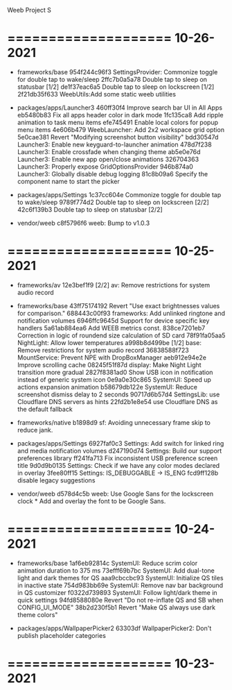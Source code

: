 
Weeb Project S


====================
     10-26-2021
====================


   * frameworks/base
954f244c96f3 SettingsProvider: Commonize toggle for double tap to wake/sleep
2ffc7b0a5a78 Double tap to sleep on statusbar [1/2]
de1f37eac6a5 Double tap to sleep on lockscreen [1/2]
2f21db35f633 WeebUtils:Add some static weeb utilities

   * packages/apps/Launcher3
460ff30f4 Improve search bar UI in All Apps
eb5480b83 Fix all apps header color in dark mode
1fc135ca8 Add ripple animation to task menu items
efe745491 Enable local colors for popup menu items
4e606b479 WeebLauncher: Add 2x2 workspace grid option
5e0cae381 Revert "Modifying screenshot button visibility"
bdd30547d Launcher3: Enable new keyguard-to-launcher animation
478d7f238 Launcher3: Enable crossfade when changing theme
ab5e0e76d Launcher3: Enable new app open/close animations
326704363 Launcher3: Properly expose GridOptionsProvider
946b874a0 Launcher3: Globally disable debug logging
81c8b09a6 Specify the component name to start the picker

   * packages/apps/Settings
1c37cc604e Commonize toggle for double tap to wake/sleep
9789f774d2 Double tap to sleep on lockscreen [2/2]
42c6f139b3 Double tap to sleep on statusbar [2/2]

   * vendor/weeb
c8f5796f6 weeb: Bump to v1.0.3

====================
     10-25-2021
====================


   * frameworks/av
12e3bef1f9 [2/2] av: Remove restrictions for system audio record

   * frameworks/base
43ff75174192 Revert "Use exact brightnesses values for comparison."
688443c00f93 frameworks: Add unlinked ringtone and notification volumes
6946ffc9645d Support for device specific key handlers
5a61ab884ea6 Add WEEB metrics const.
838ce7201eb7 Correction in logic of roundend size calculation of SD card
78f91fa05aa5 NightLight: Allow lower temperatures
a998b8d499be [1/2] base: Remove restrictions for system audio record
36838588f723 MountService: Prevent NPE with DropBoxManager
aeb912e94e2e Improve scrolling cache
08245f51f87d display: Make Night Light transition more gradual
2827f8381ad0 Show USB icon in notification instead of generic system icon
0e9a0e30c865 SystemUI: Speed up actions expansion animation
b58679db122e SystemUI: Reduce screenshot dismiss delay to 2 seconds
90717d6b57d4 SettingsLib: use Cloudflare DNS servers as hints
22fd2b1e8e54 use Cloudflare DNS as the default fallback

   * frameworks/native
b1898d9 sf: Avoiding unnecessary frame skip to reduce jank.

   * packages/apps/Settings
6927faf0c3 Settings: Add switch for linked ring and media notification volumes
d247190d74 Settings: Build our support preferences library
ff241fa713 Fix inconsistent USB preference screen title
9d0d9b0135 Settings: Check if we have any color modes declared in overlay
3fee80ff15 Settings: IS_DEBUGGABLE -> IS_ENG
fcd9ff128b disable legacy suggestions

   * vendor/weeb
d578d4c5b weeb: Use Google Sans for the lockscreen clock * Add and overlay the font to be Google Sans.

====================
     10-24-2021
====================


   * frameworks/base
1af6eb92814c SystemUI: Reduce scrim color animation duration to 375 ms
73efff69b7bc SystemUI: Add dual-tone light and dark themes for QS
aaa9cbccbc93 SystemUI: Initialize QS tiles in inactive state
754d983bb69e SystemUI: Remove nav bar background in QS customizer
f0322d739893 SystemUI: Follow light/dark theme in quick settings
94fd8588080e Revert "Do not re-inflate QS and SB when CONFIG_UI_MODE"
38b2d230f5b1 Revert "Make QS always use dark theme colors"

   * packages/apps/WallpaperPicker2
63303df WallpaperPicker2: Don't publish placeholder categories

====================
     10-23-2021
====================


